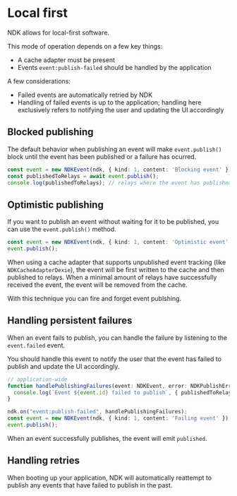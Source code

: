 # Local first

NDK allows for local-first software.

This mode of operation depends on a few key things:
* A cache adapter must be present
* Events `event:publish-failed` should be handled by the application

A few considerations:
* Failed events are automatically retried by NDK
* Handling of failed events is up to the application; handling here exclusively refers to notifying the user and updating the UI accordingly

## Blocked publishing
The default behavior when publishing an event will make `event.publish()` block
until the event has been published or a failure has ocurred.
```ts
const event = new NDKEvent(ndk, { kind: 1, content: 'Blocking event' });
const publishedToRelays = await event.publish();
console.log(publishedToRelays); // relays where the event has published to
```

## Optimistic publishing
If you want to publish an event without waiting for it to be published, you can use the `event.publish()` method.
```ts
const event = new NDKEvent(ndk, { kind: 1, content: 'Optimistic event' });
event.publish();
```

When using a cache adapter that supports unpublished event tracking (like `NDKCacheAdapterDexie`), the event will be first
written to the cache and then published to relays. When a minimal amount of relays have successfully received the event, the event will be removed from the cache.

With this technique you can fire and forget event publshing.

## Handling persistent failures
When an event fails to publish, you can handle the failure by listening to the `event.failed` event.

You should handle this event to notify the user that the event has failed to publish and update the UI accordingly.

```ts
// application-wide
function handlePublishingFailures(event: NDKEvent, error: NDKPublishError) {
  console.log(`Event ${event.id} failed to publish`, { publishedToRelays: error.publishedToRelays });
}

ndk.on("event:publish-failed", handlePublishingFailures);
const event = new NDKEvent(ndk, { kind: 1, content: 'Failing event' });
event.publish();
```

When an event successfully publishes, the event will emit `published`.

## Handling retries
When booting up your application, NDK will automatically reattempt to publish any events that have failed to publish in the past.
